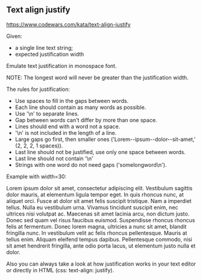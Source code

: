Text align justify
---
https://www.codewars.com/kata/text-align-justify

Given:
* a single line text string;
* expected justification width

Emulate text justification in monospace font.

NOTE: The longest word will never be greater than the justification width.

The rules for justification:
* Use spaces to fill in the gaps between words.
* Each line should contain as many words as possible.
* Use '\n' to separate lines.
* Gap between words can't differ by more than one space.
* Lines should end with a word not a space.
* '\n' is not included in the length of a line.
* Large gaps go first, then smaller ones ('Lorem--ipsum--dolor--sit-amet,' (2, 2, 2, 1 spaces)).
* Last line should not be justified, use only one space between words.
* Last line should not contain '\n'
* Strings with one word do not need gaps ('somelongword\n').

Example with width=30:

Lorem  ipsum  dolor  sit amet,
consectetur  adipiscing  elit.
Vestibulum    sagittis   dolor
mauris,  at  elementum  ligula
tempor  eget.  In quis rhoncus
nunc,  at  aliquet orci. Fusce
at   dolor   sit   amet  felis
suscipit   tristique.   Nam  a
imperdiet   tellus.  Nulla  eu
vestibulum    urna.    Vivamus
tincidunt  suscipit  enim, nec
ultrices   nisi  volutpat  ac.
Maecenas   sit   amet  lacinia
arcu,  non dictum justo. Donec
sed  quam  vel  risus faucibus
euismod.  Suspendisse  rhoncus
rhoncus  felis  at  fermentum.
Donec lorem magna, ultricies a
nunc    sit    amet,   blandit
fringilla  nunc. In vestibulum
velit    ac    felis   rhoncus
pellentesque. Mauris at tellus
enim.  Aliquam eleifend tempus
dapibus. Pellentesque commodo,
nisi    sit   amet   hendrerit
fringilla,   ante  odio  porta
lacus,   ut   elementum  justo
nulla et dolor.

Also you can always take a look at how justification works in your text editor or directly in HTML (css: text-align: justify).
